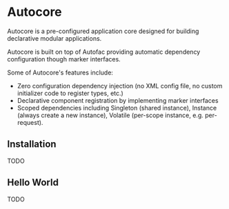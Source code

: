 Autocore
========

Autocore is a pre-configured application core designed for building declarative modular applications.

Autocore is built on top of Autofac providing automatic dependency configuration though marker interfaces.

Some of Autocore's features include:
- Zero configuration dependency injection (no XML config file, no custom initializer code to register types, etc.)
- Declarative component registration by implementing marker interfaces
- Scoped dependencies including Singleton (shared instance), Instance (always create a new instance), Volatile (per-scope instance, e.g. per-request).

Installation
------------

TODO

Hello World
-----------

TODO

